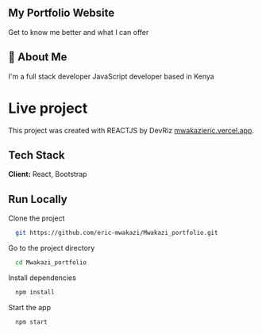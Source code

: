 ## My Portfolio Website

Get to know me better and what I can offer

## 🚀 About Me

I'm a full stack developer JavaScript developer based in Kenya

# Live project

This project was created with REACTJS by DevRiz
[mwakazieric.vercel.app](https://mwakazieric.vercel.app/).

## Tech Stack

**Client:** React, Bootstrap

## Run Locally

Clone the project

```bash
  git https://github.com/eric-mwakazi/Mwakazi_portfolio.git
```

Go to the project directory

```bash
  cd Mwakazi_portfolio
```

Install dependencies

```bash
  npm install
```

Start the app

```bash
  npm start
```
